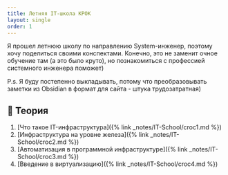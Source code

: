 ```yaml
---
title: Летняя IT-школа КРОК
layout: single
order: 1
---
```


Я прошел летнюю школу по направлению System-инженер, поэтому хочу поделиться своими конспектами. Конечно, это не заменит очное обучение там (а это было круто), но познакомиться с профессией системного инженера поможет)

P.s. Я буду постепенно выкладывать, потому что преобразовывать заметки из Obsidian в формат для сайта - штука трудозатратная)

## 📘 Теория
1) [Что такое IT-инфраструктура]({% link _notes/IT-School/croc1.md %})<br>
2) [Инфраструктура на уровне железа]({% link _notes/IT-School/croc2.md %})<br>
3) [Автоматизация в программной инфраструктуре]({% link _notes/IT-School/croc3.md %})<br>
4) [Введение в виртуализацию]({% link _notes/IT-School/croc4.md %})<br>
<!-- 5) [[Базовые сетевые службы]]
6) [[Системы резервного копирования (СРК)]]
7) [[Системы мониторинга]] -->

<!-- ## 🧠 Полезные заметки
- [[Отказоустойчивость VS Высокая доступность]]
- [[SLA, SLO, SLI]]
- [[Метрики и алерты]]
- [[Split-brain]]
- [[Геораспределённые кластеры и ЦОД]]
- [[Виды кластеров высокой доступности]]
- [[RAID — Redundant Array of Independent Disks]]
- [[Публичные выступления]] -->


